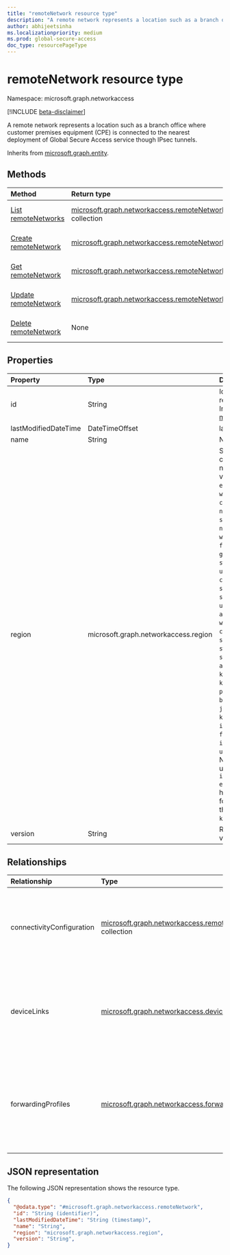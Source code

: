 ```yaml
---
title: "remoteNetwork resource type"
description: "A remote network represents a location such as a branch office where customer premises equipment (CPE) is connected to the nearest deployment of Global Secure Access service though IPsec tunnels."
author: abhijeetsinha
ms.localizationpriority: medium
ms.prod: global-secure-access
doc_type: resourcePageType
---
```


# remoteNetwork resource type

Namespace: microsoft.graph.networkaccess

[!INCLUDE [beta-disclaimer](../../includes/beta-disclaimer.md)]

A remote network represents a location such as a branch office where customer premises equipment (CPE) is connected to the nearest deployment of Global Secure Access service though IPsec tunnels.

Inherits from [microsoft.graph.entity](../resources/entity.md).

## Methods
|Method|Return type|Description|
|:---|:---|:---|
|[List remoteNetworks](../api/networkaccess-connectivity-list-remotenetworks.md)|[microsoft.graph.networkaccess.remoteNetwork](../resources/networkaccess-remotenetwork.md) collection|Get a list of the [microsoft.graph.networkaccess.remoteNetwork](../resources/networkaccess-remotenetwork.md) objects and their properties.|
|[Create remoteNetwork](../api/networkaccess-connectivity-post-remotenetworks.md)|[microsoft.graph.networkaccess.remoteNetwork](../resources/networkaccess-remotenetwork.md)|Create a new [microsoft.graph.networkaccess.remoteNetwork](../resources/networkaccess-remotenetwork.md) object.|
|[Get remoteNetwork](../api/networkaccess-remotenetwork-get.md)|[microsoft.graph.networkaccess.remoteNetwork](../resources/networkaccess-remotenetwork.md)|Read the properties and relationships of a [microsoft.graph.networkaccess.remoteNetwork](../resources/networkaccess-remotenetwork.md) object.|
|[Update remoteNetwork](../api/networkaccess-remotenetwork-update.md)|[microsoft.graph.networkaccess.remoteNetwork](../resources/networkaccess-remotenetwork.md)|Update the properties of a [microsoft.graph.networkaccess.remoteNetwork](../resources/networkaccess-remotenetwork.md) object.|
|[Delete remoteNetwork](../api/networkaccess-connectivity-delete-remotenetworks.md)|None|Delete a [microsoft.graph.networkaccess.remoteNetwork](../resources/networkaccess-remotenetwork.md) object.|

## Properties
|Property|Type|Description|
|:---|:---|:---|
|id|String|Identifier for the remote network. Inherited from [microsoft.graph.entity](../resources/entity.md).|
|lastModifiedDateTime|DateTimeOffset|last modified time.|
|name|String|Name.|
|region|microsoft.graph.networkaccess.region|Specify the region closest to your remote network. The possible value are: `eastUS`, `eastUS2`, `westUS`, `westUS2`, `westUS3`, `centralUS`, `northCentralUS`, `southCentralUS`, `northEurope`, `westEurope`, `franceCentral`, `germanyWestCentral`, `switzerlandNorth`, `ukSouth`, `canadaEast`, `canadaCentral`, `southAfricaWest`, `southAfricaNorth`, `uaeNorth`, `australiaEast`, `westCentralUS`, `centralIndia`, `southEastAsia`, `swedenCentral`, `southIndia`, `australiaSouthEast`, `koreaCentral`, `koreaSouth`, `polandCentral`, `brazilSouth`, `japanEast`, `japanWest`, `koreaSouth`, `italyNorth`, `franceSouth`, `israelCentral`, `unknownFutureValue`. Note that you must use the `Prefer: include-unknown-enum-members` request header to get the following values from this [evolvable enum](/graph/best-practices-concept#handling-future-members-in-evolvable-enumerations): `koreaSouth`.|
|version|String|Remote network version.|

## Relationships
|Relationship|Type|Description|
|:---|:---|:---|
|connectivityConfiguration|[microsoft.graph.networkaccess.remoteNetworkConnectivityConfiguration](../resources/networkaccess-remotenetworkconnectivityconfiguration.md) collection|Specifies the connectivity details of all device links associated with a remote network.|
|deviceLinks|[microsoft.graph.networkaccess.deviceLink](../resources/networkaccess-devicelink.md) collection|Each unique CPE device associated with a remote network is specified. Supports `$expand`.|
|forwardingProfiles|[microsoft.graph.networkaccess.forwardingProfile](../resources/networkaccess-forwardingprofile.md) collection|Each forwarding profile associated with a remote network is specified. Supports `$expand` and `$select`.|

## JSON representation
The following JSON representation shows the resource type.
<!-- {
  "blockType": "resource",
  "keyProperty": "id",
  "@odata.type": "microsoft.graph.networkaccess.remoteNetwork",
  "baseType": "microsoft.graph.entity",
  "openType": false
}
-->
``` json
{
  "@odata.type": "#microsoft.graph.networkaccess.remoteNetwork",
  "id": "String (identifier)",
  "lastModifiedDateTime": "String (timestamp)",
  "name": "String",
  "region": "microsoft.graph.networkaccess.region",
  "version": "String",
}
```

